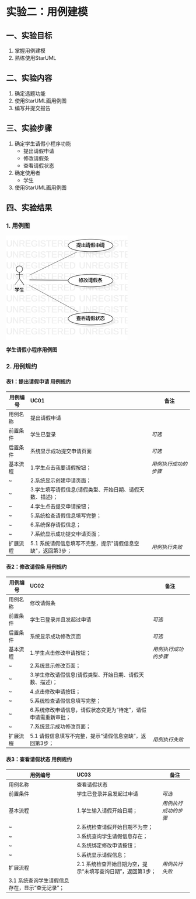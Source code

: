 # 实验二：用例建模

## 一、实验目标

1. 掌握用例建模
2. 熟练使用StarUML

## 二、实验内容

1. 确定选题功能
2. 使用StarUML画用例图
3. 编写并提交报告

## 三、实验步骤

1. 确定学生请假小程序功能
   - 提出请假申请
   - 修改请假条
   - 查看请假状态 
2. 确定使用者
   - 学生
3. 使用StarUML画用例图


## 四、实验结果
### 1. 用例图
  ![学生请假小程序用例图](./Lab2_UseCaseDiagram1.jpg)  

**学生请假小程序用例图**

### 2. 用例规约

#### 表1：提出请假申请 用例规约  

用例编号  | UC01 | 备注  
-|:-|-  
用例名称  | 提出请假申请  |   
前置条件  |  学生已登录    | *可选*   
后置条件  |  系统显示成功提交申请页面    | *可选*   
基本流程  | 1.学生点击我要请假按钮；  |*用例执行成功的步骤*    
~| 2.系统显示创建申请页面；  |   
~| 3.学生填写请假信息(请假类型、开始日期、请假天数、描述)；  |   
~| 4.学生点击提交申请按钮；  |  
~| 5.系统检查请假信息填写完整；  |  
~| 6.系统保存请假信息；  |  
~| 7.系统显示成功提交申请页面；   |  
扩展流程  | 5.1 系统请假信息填写不完整，提示"请假信息空缺"，返回第3步；   |*用例执行失败*    

#### 表2：修改请假条 用例规约  

用例编号  | UC02 | 备注  
-|:-|-  
用例名称  | 修改请假条  |   
前置条件  |  学生已登录并且发起过申请    | *可选*   
后置条件  |  系统显示成功修改页面    | *可选*   
基本流程  | 1.学生点击修改申请按钮；  |*用例执行成功的步骤*    
~| 2.系统显示修改页面；  |  
~| 3.学生修改请假信息(请假类型、开始日期、请假天数、描述)；  |   
~| 4.点击修改申请按钮；  |  
~| 5.系统检查请假信息填写完整；  |  
~| 6.系统修改申请信息，请假状态变更为“待定”，请假申请需重新审批；  |  
~| 7.系统显示成功修改页面；  |  
扩展流程  | 5.1 请假信息填写不完整，提示“请假信息空缺”，返回第3步；   |*用例执行失败*    

#### 表3：查看请假状态  用例规约  

用例编号  | UC03 | 备注  
-|:-|-  
用例名称  | 查看请假状态   |   
前置条件  |  学生已登录并且发起过申请    | *可选*   
基本流程  | 1.学生输入请假开始日期； |*用例执行成功的步骤*  
~| 2.系统检查请假开始日期不为空；  |
~| 3.系统查询学生请假信息存在；  |
~| 4.系统绑定修改申请按钮；  |
~| 5.系统显示请假信息；  |
扩展流程  | 2.1 系统检查开始日期为空，提示“未填写查询日期”，返回第1步；   |*用例执行失败*    
| 3.1 系统查询学生请假信息存在，显示“查无记录”；   |
